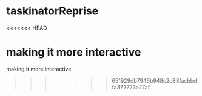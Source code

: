 # taskinatorReprise
<<<<<<< HEAD

making it more interactive
=======
making it more interactive
>>>>>>> 651929db7946b948c2d88facbbdfa372723a27af
